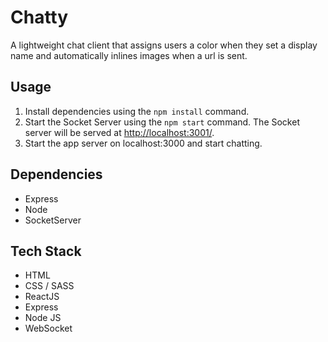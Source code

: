# Chatty

A lightweight chat client that assigns users a color when they set a display name and automatically inlines images when a url is sent.

## Usage

1. Install dependencies using the `npm install` command.
2. Start the Socket Server using the `npm start` command. The Socket server will be served at <http://localhost:3001/>.
3. Start the app server on localhost:3000 and start chatting.


## Dependencies

* Express
* Node
* SocketServer


## Tech Stack

- HTML
- CSS / SASS
- ReactJS
- Express
- Node JS
- WebSocket